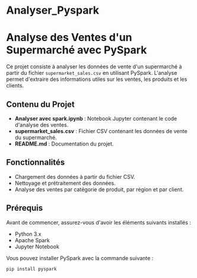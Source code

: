 # Analyser_Pyspark
# Analyse des Ventes d'un Supermarché avec PySpark

Ce projet consiste à analyser les données de vente d'un supermarché à partir du fichier `supermarket_sales.csv` en utilisant PySpark. L'analyse permet d'extraire des informations utiles sur les ventes, les produits et les clients.

## Contenu du Projet

- **Analyser avec spark.ipynb** : Notebook Jupyter contenant le code d'analyse des ventes.
- **supermarket_sales.csv** : Fichier CSV contenant les données de vente du supermarché.
- **README.md** : Documentation du projet.

## Fonctionnalités

- Chargement des données à partir du fichier CSV.
- Nettoyage et prétraitement des données.
- Analyse des ventes par catégorie de produit, par région et par client.

## Prérequis

Avant de commencer, assurez-vous d'avoir les éléments suivants installés :

- Python 3.x
- Apache Spark
- Jupyter Notebook

Vous pouvez installer PySpark avec la commande suivante :

```bash
pip install pyspark
